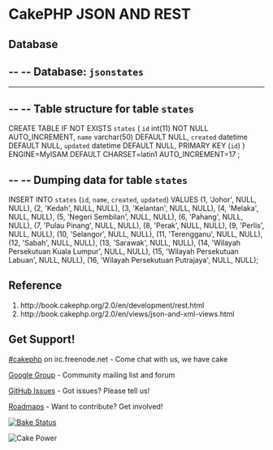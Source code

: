 CakePHP JSON AND REST
=====================
Database
--------
--
-- Database: `jsonstates`
--

-- --------------------------------------------------------

--
-- Table structure for table `states`
--

CREATE TABLE IF NOT EXISTS `states` (
  `id` int(11) NOT NULL AUTO_INCREMENT,
  `name` varchar(50) DEFAULT NULL,
  `created` datetime DEFAULT NULL,
  `updated` datetime DEFAULT NULL,
  PRIMARY KEY (`id`)
) ENGINE=MyISAM DEFAULT CHARSET=latin1 AUTO_INCREMENT=17 ;

--
-- Dumping data for table `states`
--

INSERT INTO `states` (`id`, `name`, `created`, `updated`) VALUES
(1, 'Johor', NULL, NULL),
(2, 'Kedah', NULL, NULL),
(3, 'Kelantan', NULL, NULL),
(4, 'Melaka', NULL, NULL),
(5, 'Negeri Sembilan', NULL, NULL),
(6, 'Pahang', NULL, NULL),
(7, 'Pulau Pinang', NULL, NULL),
(8, 'Perak', NULL, NULL),
(9, 'Perlis', NULL, NULL),
(10, 'Selangor', NULL, NULL),
(11, 'Terengganu', NULL, NULL),
(12, 'Sabah', NULL, NULL),
(13, 'Sarawak', NULL, NULL),
(14, 'Wilayah Persekutuan Kuala Lumpur', NULL, NULL),
(15, 'Wilayah Persekutuan Labuan', NULL, NULL),
(16, 'Wilayah Persekutuan Putrajaya', NULL, NULL);

Reference
----------
<ol>
<li>http://book.cakephp.org/2.0/en/development/rest.html</li>
<li>http://book.cakephp.org/2.0/en/views/json-and-xml-views.html</li>
</ol>

Get Support!
------------

[#cakephp](http://webchat.freenode.net/?channels=#cakephp) on irc.freenode.net - Come chat with us, we have cake

[Google Group](https://groups.google.com/group/cake-php) - Community mailing list and forum

[GitHub Issues](https://github.com/cakephp/cakephp/issues) - Got issues? Please tell us!

[Roadmaps](https://github.com/cakephp/cakephp/wiki#roadmaps) - Want to contribute? Get involved!

[![Bake Status](https://secure.travis-ci.org/cakephp/cakephp.png?branch=master)](http://travis-ci.org/cakephp/cakephp)

![Cake Power](https://raw.github.com/cakephp/cakephp/master/lib/Cake/Console/Templates/skel/webroot/img/cake.power.gif)
